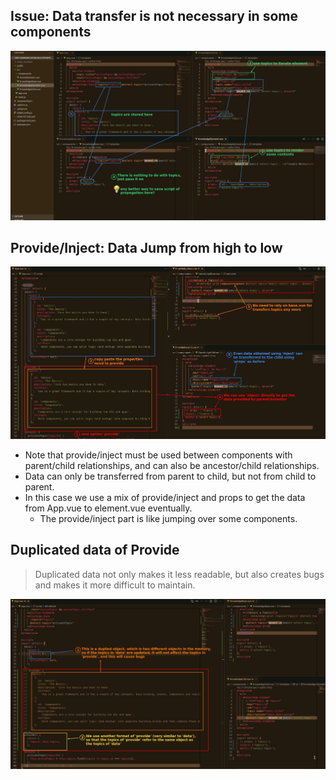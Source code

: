 ## **Issue: Data transfer is not necessary in some components**

![Alt problem](pic/01.jpg)

## **Provide/Inject: Data Jump from high to low**

![Alt provide/inject](pic/02.jpg)

- Note that provide/inject must be used between components with parent/child relationships, and can also be ancestor/child relationships.
- Data can only be transferred from parent to child, but not from child to parent.
- In this case we use a mix of provide/inject and props to get the data from App.vue to element.vue eventually.
  - The provide/inject part is like jumping over some components.

## **Duplicated data of Provide**

> Duplicated data not only makes it less readable, but also creates bugs and makes it more difficult to maintain.

![Alt duplicated prob and fix](pic/03.jpg)
